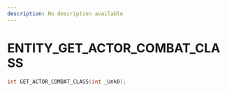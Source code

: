 ```yaml
---
description: No description available 
---
```


# ENTITY\_GET_ACTOR_COMBAT_CLASS

```cpp
int GET_ACTOR_COMBAT_CLASS(int _Unk0);
```